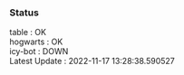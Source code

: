 ### Status


table : OK  
hogwarts : OK  
icy-bot : DOWN  
Latest Update : 2022-11-17 13:28:38.590527
